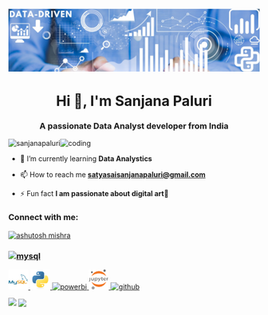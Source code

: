 ![logo](https://github.com/sanjanapaluri/sanjanapaluri/blob/main/1665578614824.jpg)
<h1 align="center">Hi 👋, I'm Sanjana Paluri</h1>
<h3 align="center">A passionate Data Analyst developer from India</h3>
<img align="right"alt="coding"width="400"src="https://media.tenor.com/S59bPkT0pqcAAAAC/programming.gif">
<p align="left"> <img src="https://komarev.com/ghpvc/?username=sanjanapaluri&label=Profile%20views&color=0e75b6&style=flat" alt="sanjanapaluri" /> </p>

- 🌱 I’m currently learning **Data Analystics**

- 📫 How to reach me **satyasaisanjanapaluri@gmail.com**

- ⚡ Fun fact **I am passionate about digital art🎨**

<h3 align="left">Connect with me:</h3>
<p align="left">
<a href="https://www.linkedin.com/in/satyasaisanjanapaluri/" target="blank"><img align="center" src="https://raw.githubusercontent.com/rahuldkjain/github-profile-readme-generator/master/src/images/icons/Social/linked-in-alt.svg" alt="ashutosh mishra" height="30" width="40" /></a>

</p>

<h3 align="left"> <a href="https://www.languages and tool.com/" target="_blank" rel="noreferrer"> <img src="https://camo.githubusercontent.com/df8aeee93b598a624baa1933297a852db45c5908fa44c9af8529b4c9f8e0de60/68747470733a2f2f696d672e736869656c64732e696f2f62616467652f4c616e67756167657320616e642020746f6f6c732d20f09fa7ae2d6c69676874626c75652e7376673f267374796c653d666f722d7468652d6261646765266c6f676f3d4b757368616c446173266c6f676f436f6c6f723d626c7565" alt="mysql" width="180" height="27"/> </a> </h3>
<p align="left"> <a href="https://www.mysql.com/" target="_blank" rel="noreferrer"> <img src="https://raw.githubusercontent.com/devicons/devicon/master/icons/mysql/mysql-original-wordmark.svg" alt="mysql" width="40" height="40"/> </a> <a href="https://www.python.org" target="_blank" rel="noreferrer"> <img src="https://raw.githubusercontent.com/devicons/devicon/master/icons/python/python-original.svg" alt="python" width="40" height="40"/> </a> <a href="https://www.powerbi.com/" target="_blank" rel="noreferrer"> <img
src="https://camo.githubusercontent.com/19ca15f447e110cae52cdfee93e90f4cb42b5236947667628e81e91e86cd2e46/68747470733a2f2f63646e2e776f726c64766563746f726c6f676f2e636f6d2f6c6f676f732f706f7765722d62692e737667" alt="powerbi" width="40"
height="40"/> </a> <a href="https://www.jupyter.com/" target="_blank" rel="noreferrer"> <img                                              src="https://github.com/devicons/devicon/blob/master/icons/jupyter/jupyter-original-wordmark.svg" alt="jupyter" width="40"
height="40"/> </a> <a href="https://www.github.com/" target="_blank" rel="noreferrer"> <img                                              src="https://camo.githubusercontent.com/0c5bc676ae2cd4a11eda58b0b6db9623cd45edb8474e9b080b1c8ebdb3370fd6/68747470733a2f2f696d672e69636f6e73382e636f6d2f696f732d676c797068732f3234302f3030303030302f6769746875622e706e67" alt="github" width="40"
height="40"/> </a>                                                                   
</p>

<p><img align="left" src="https://github-readme-stats.vercel.app/api/top-langs?username=sanjanapaluri&show_icons=true&locale=en&layout=compact"  ></p>

<p>&nbsp;<img align="center" src="https://github-readme-stats.vercel.app/api?username=sanjanapaluri&show_icons=true&locale=en" ></p>
